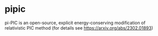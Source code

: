 # pipic

pi-PIC is an open-source, explicit energy-conserving modification of relativistic PIC method (for details see https://arxiv.org/abs/2302.01893)
